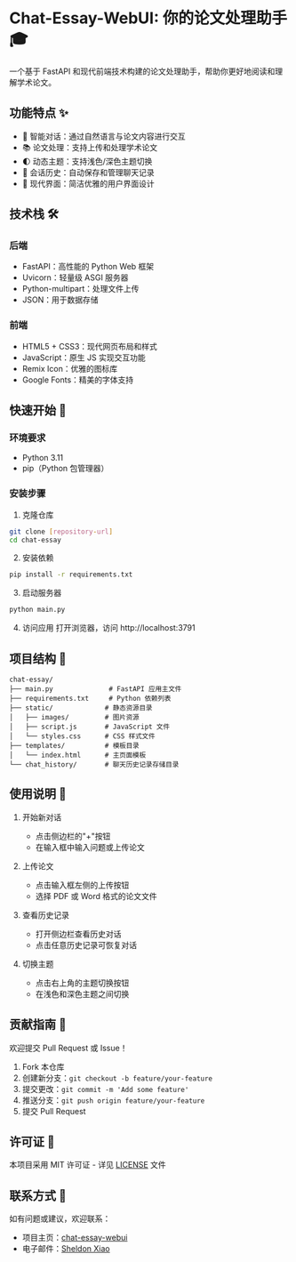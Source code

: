 # Chat-Essay-WebUI: 你的论文处理助手 🎓

一个基于 FastAPI 和现代前端技术构建的论文处理助手，帮助你更好地阅读和理解学术论文。

## 功能特点 ✨

- 💬 智能对话：通过自然语言与论文内容进行交互
- 📚 论文处理：支持上传和处理学术论文
- 🌓 动态主题：支持浅色/深色主题切换
- 💾 会话历史：自动保存和管理聊天记录
- 🎨 现代界面：简洁优雅的用户界面设计

## 技术栈 🛠️

### 后端
- FastAPI：高性能的 Python Web 框架
- Uvicorn：轻量级 ASGI 服务器
- Python-multipart：处理文件上传
- JSON：用于数据存储

### 前端
- HTML5 + CSS3：现代网页布局和样式
- JavaScript：原生 JS 实现交互功能
- Remix Icon：优雅的图标库
- Google Fonts：精美的字体支持

## 快速开始 🚀

### 环境要求
- Python 3.11
- pip（Python 包管理器）

### 安装步骤

1. 克隆仓库
```bash
git clone [repository-url]
cd chat-essay
```

2. 安装依赖
```bash
pip install -r requirements.txt
```

3. 启动服务器
```bash
python main.py
```

4. 访问应用
打开浏览器，访问 http://localhost:3791

## 项目结构 📁

```
chat-essay/
├── main.py              # FastAPI 应用主文件
├── requirements.txt     # Python 依赖列表
├── static/             # 静态资源目录
│   ├── images/         # 图片资源
│   ├── script.js       # JavaScript 文件
│   └── styles.css      # CSS 样式文件
├── templates/          # 模板目录
│   └── index.html      # 主页面模板
└── chat_history/       # 聊天历史记录存储目录
```

## 使用说明 📖

1. 开始新对话
   - 点击侧边栏的"+"按钮
   - 在输入框中输入问题或上传论文

2. 上传论文
   - 点击输入框左侧的上传按钮
   - 选择 PDF 或 Word 格式的论文文件

3. 查看历史记录
   - 打开侧边栏查看历史对话
   - 点击任意历史记录可恢复对话

4. 切换主题
   - 点击右上角的主题切换按钮
   - 在浅色和深色主题之间切换


## 贡献指南 🤝

欢迎提交 Pull Request 或 Issue！

1. Fork 本仓库
2. 创建新分支：`git checkout -b feature/your-feature`
3. 提交更改：`git commit -m 'Add some feature'`
4. 推送分支：`git push origin feature/your-feature`
5. 提交 Pull Request

## 许可证 📄

本项目采用 MIT 许可证 - 详见 [LICENSE](LICENSE) 文件

## 联系方式 📧

如有问题或建议，欢迎联系：
- 项目主页：[chat-essay-webui](https://github.com/Sheldon-Xiao9/chat-essay-webui)
- 电子邮件：[Sheldon Xiao](mailto:sheldonhomes9@hotmail.com)
